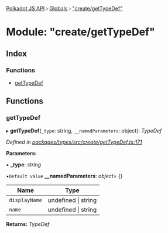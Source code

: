 [Polkadot JS API](../README.md) › [Globals](../globals.md) › ["create/getTypeDef"](_create_gettypedef_.md)

# Module: "create/getTypeDef"

## Index

### Functions

* [getTypeDef](_create_gettypedef_.md#gettypedef)

## Functions

###  getTypeDef

▸ **getTypeDef**(`_type`: string, `__namedParameters`: object): *TypeDef*

*Defined in [packages/types/src/create/getTypeDef.ts:171](https://github.com/polkadot-js/api/blob/f5d2449407/packages/types/src/create/getTypeDef.ts#L171)*

**Parameters:**

▪ **_type**: *string*

▪`Default value`  **__namedParameters**: *object*= {}

Name | Type |
------ | ------ |
`displayName` | undefined &#124; string |
`name` | undefined &#124; string |

**Returns:** *TypeDef*
